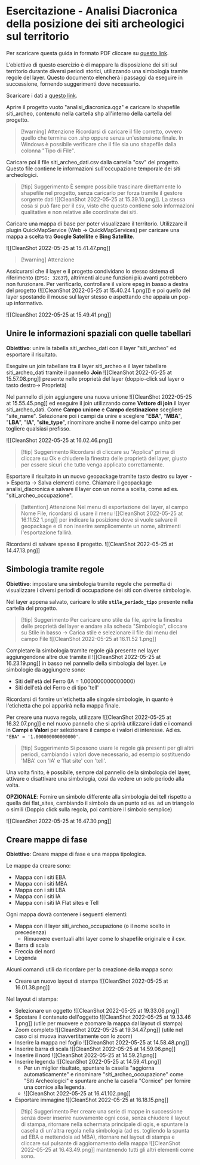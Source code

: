 # Esercitazione - Analisi Diacronica della posizione dei siti archeologici sul territorio

Per scaricare questa guida in formato PDF cliccare su [questo link](https://kdrive.infomaniak.com/app/share/408009/3fba9021-7e8e-4b3a-baf8-4064be75600d).

L’obiettivo di questo esercizio è di mappare la disposizione dei siti sul territorio durante diversi periodi storici, utilizzando una simbologia tramite regole del layer. Questo documento elencherà i passaggi da eseguire in successione, fornendo suggerimenti dove necessario.

Scaricare i dati a [questo link](https://kdrive.infomaniak.com/app/share/408009/fb6a4e99-d30d-4e76-ad1d-78b6d4c56c52).

Aprire il progetto vuoto "analisi_diacronica.qgz" e caricare lo shapefile siti_archeo, contenuto nella cartella shp all'interno della cartella del progetto.

> [!warning] Attenzione
> Ricordarsi di caricare il file corretto, ovvero quello che termina con .shp oppure senza un'estensione finale. In Windows è possibile verificare che il file sia uno shapefile dalla colonna "Tipo di File".

Caricare poi il file siti_archeo_dati.csv dalla cartella "csv" del progetto. Questo file contiene le informazioni sull'occupazione temporale dei siti archeologici.

> [!tip] Suggerimento
> È sempre possibile trascinare direttamente lo shapefile nel progetto, senza caricarlo per forza tramite il gestore sorgente dati ![[CleanShot 2022-05-25 at 15.39.10.png]]. La stessa cosa si può fare per il csv, visto che questo contiene solo informazioni qualitative e non relative alle coordinate dei siti.


Caricare una mappa di base per poter visualizzare il territorio. Utilizzare il plugin QuickMapService (Web -> QuickMapServices) per caricare una mappa a scelta tra **Google Satellite** e **Bing Satellite**.

![[CleanShot 2022-05-25 at 15.41.47.png]]

> [!warning] Attenzione
> 
Assicurarsi che il layer e il progetto condividano lo stesso sistema di riferimento (```EPSG: 32637```), altrimenti alcune funzioni più avanti potrebbero non funzionare. Per verificarlo, controllare il valore epsg in basso a destra del progetto (![[CleanShot 2022-05-25 at 15.40.24 1.png]]) e poi quello del layer spostando il mouse sul layer stesso e aspettando che appaia un pop-up informativo.

![[CleanShot 2022-05-25 at 15.49.41.png]]


## Unire le informazioni spaziali con quelle tabellari

**Obiettivo**: unire la tabella siti_archeo_dati con il layer "siti_archeo" ed esportare il risultato.

Eseguire un join tabellare tra il layer siti_archeo e il layer tabellare siti_archeo_dati tramite il pannello **Join**  ![[CleanShot 2022-05-25 at 15.57.08.png]] presente nelle proprietà del layer (doppio-click sul layer o tasto destro-> Proprietà)

Nel pannello di join aggiungere una nuova unione ![[CleanShot 2022-05-25 at 15.55.45.png]] ed eseguire il join utilizzando come **Vettore di join** il layer siti_archeo_dati. Come **Campo unione** e **Campo destinazione** scegliere "site_name".
Selezionare poi i campi da unire e sceglere "**EBA**", "**MBA**", "**LBA**", "**IA**", "**site_type**", rinominare anche il nome del campo unito per togliere qualsiasi prefisso.

![[CleanShot 2022-05-25 at 16.02.46.png]]

> [!tip] Suggerimento
>  Ricordarsi di cliccare su "Applica" prima di cliccare su Ok e chiudere la finestra delle proprietà del layer, giusto per essere sicuri che tutto venga applicato correttamente.

Esportare il risultato in un nuovo geopackage tramite tasto destro su layer -> Esporta -> Salva elementi come. Chiamare il geopackage analisi_diacronica e salvare il layer con un nome a scelta, come ad es. "siti_archeo_occupazione".

> [!attention] Attenzione
> Nel menu di esportazione del layer, al campo Nome File, ricordarsi di usare il menu ![[CleanShot 2022-05-25 at 16.11.52 1.png]] per indicare la posizione dove si vuole salvare il geopackage e di non inserire semplicemente un nome, altrimenti l'esportazione fallirà.

Ricordarsi di salvare spesso il progetto. ![[CleanShot 2022-05-25 at 14.47.13.png]]

## Simbologia tramite regole

**Obiettivo**: impostare una simbologia tramite regole che permetta di visualizzare i diversi periodi di occupazione dei siti con diverse simbologie.

Nel layer appena salvato, caricare lo stile **```stile_periodo_tipo```** presente nella cartella del progetto.

> [!tip] Suggerimento
>  Per caricare uno stile da file, aprire la finestra delle proprietà del layer e andare alla scheda "Simbologia", cliccare su Stile in basso -> Carica stile e selezionare il file dal menu del campo File ![[CleanShot 2022-05-25 at 16.11.52 1.png]]

Completare la simbologia tramite regole già presente nel layer aggiungendone altre due tramite il ![[CleanShot 2022-05-25 at 16.23.19.png]] in basso nel pannello della simbologia del layer.
Le simbologie da aggiungere sono:
- Siti dell'età del Ferro (IA = 1.000000000000000)
- Siti dell'età del Ferro e di tipo 'tell'

Ricordarsi di fornire un'etichetta alle singole simbologie, in quanto è l'etichetta che poi apparirà nella mappa finale.

Per creare una nuova regola, utilizzare ![[CleanShot 2022-05-25 at 16.32.07.png]] e nel nuovo pannello che si aprirà utilizzare i dati e i comandi in **Campi e Valori** per selezionare il campo e i valori di interesse.
Ad es. ``` "EBA" = '1.000000000000000'```. 

> [!tip] Suggerimento
>  Si possono usare le regole già presenti per gli altri periodi, cambiando i valori dove necessario, ad esempio sostituendo 'MBA' con 'IA' e 'flat site' con 'tell'.

Una volta finito, è possibile, sempre dal pannello della simbologia del layer, attivare o disattivare una simbologia, così da vedere un solo periodo alla volta.

**OPZIONALE**: Fornire un simbolo differente alla simbologia dei tell rispetto a quella dei flat_sites, cambiando il simbolo da un punto ad es. ad un triangolo o simili (Doppio click sulla regola, poi cambiare il simbolo semplice)

![[CleanShot 2022-05-25 at 16.47.30.png]]

## Creare mappe di fase

**Obiettivo**: Creare mappe di fase e una mappa tipologica.

Le mappe da creare sono:
- Mappa con i siti EBA
- Mappa con i siti MBA
- Mappa con i siti LBA
- Mappa con i siti IA
- Mappa con i siti IA Flat sites e Tell

Ogni mappa dovrà contenere i seguenti elementi:
- Mappa con il layer siti_archeo_occupazione (o il nome scelto in precedenza)
	- Rimuovere eventuali altri layer come lo shapefile originale e il csv.
- Barra di scala
- Freccia del nord
- Legenda

Alcuni comandi utili da ricordare per la creazione della mappa sono:
- Creare un nuovo layout di stampa  ![[CleanShot 2022-05-25 at 16.01.38.png]]

Nel layout di stampa:
- Selezionare un oggetto ![[CleanShot 2022-05-25 at 19.33.06.png]]
- Spostare il contenuto dell'oggetto ![[CleanShot 2022-05-25 at 19.33.46 1.png]] (utile per muovere e zoomare la mappa dal layout di stampa)
- Zoom completo ![[CleanShot 2022-05-25 at 19.34.47.png]] (utile nel caso ci si muova inavvertitamente con lo zoom)
- Inserire la mappa nel foglio  ![[CleanShot 2022-05-25 at 14.58.48.png]]
- Inserire barra di scala  ![[CleanShot 2022-05-25 at 14.59.06.png]]
- Inserire il nord  ![[CleanShot 2022-05-25 at 14.59.21.png]]
- Inserire legenda  ![[CleanShot 2022-05-25 at 14.59.41.png]]
	- Per un miglior risultato, spuntare la casella "aggiorna automaticamente" e rinominare "siti_archeo_occupazione" come "Siti Archeologici" e spuntare anche la casella "Cornice" per fornire una cornice alla legenda.
	- ![[CleanShot 2022-05-25 at 16.41.102.png]]
-  Esportare immagine  ![[CleanShot 2022-05-25 at 16.18.15.png]]

> [!tip] Suggerimento
>  Per creare una serie di mappe in successione senza dover inserire nuovamente ogni cosa, senza chiudere il layout di stampa, ritornare nella schermata principale di qgis, e spuntare la casella di un'altra regola nella simbologia (ad es. togliendo la spunta ad EBA e mettendola ad MBA), ritornare nel layout di stampa e cliccare sul pulsante di aggiornamento della mappa ![[CleanShot 2022-05-25 at 16.43.49.png]] mantenendo tutti gli altri elementi come sono.

